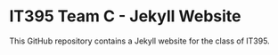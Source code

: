 # IT395 Team C - Jekyll Website

This GitHub repository contains a Jekyll website for the class of IT395.
